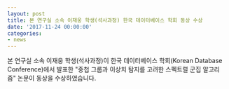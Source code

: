 ```yaml
---
layout: post
title: 본 연구실 소속 이재웅 학생(석사과정) 한국 데이터베이스 학회 동상 수상
date: '2017-11-24 00:00:00'
categories:
- news
---
```


본 연구실 소속 이재웅 학생(석사과정)이 한국 데이터베이스 학회(Korean Database Conference)에서 발표한 "중첩 그룹과 이상치 탐지를 고려한 스펙트럴 군집 알고리즘" 논문이 동상을 수상하였습니다.